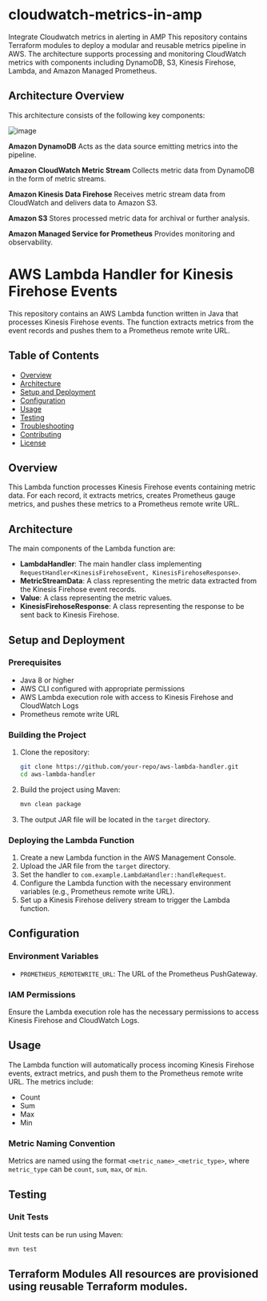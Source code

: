 # cloudwatch-metrics-in-amp
Integrate Cloudwatch metrics in alerting in AMP
This repository contains Terraform modules to deploy a modular and reusable metrics pipeline in AWS. The architecture supports processing and monitoring CloudWatch metrics with components including DynamoDB, S3, Kinesis Firehose, Lambda, and Amazon Managed Prometheus.

## Architecture Overview
This architecture consists of the following key components:

![image](https://git.corp.adobe.com/storage/user/67828/files/f121a31c-3dfc-4676-a5f1-356a1ffad9f1)



**Amazon DynamoDB** 
   Acts as the data source emitting metrics into the pipeline.
   
**Amazon CloudWatch Metric Stream** 
   Collects metric data from DynamoDB in the form of metric streams.
   
**Amazon Kinesis Data Firehose** 
   Receives metric stream data from CloudWatch and delivers data to Amazon S3.
   
**Amazon S3** 
   Stores processed metric data for archival or further analysis.
   
**Amazon Managed Service for Prometheus** 
   Provides monitoring and observability.
   
# AWS Lambda Handler for Kinesis Firehose Events

This repository contains an AWS Lambda function written in Java that processes Kinesis Firehose events. The function extracts metrics from the event records and pushes them to a Prometheus remote write URL.

## Table of Contents

- [Overview](#overview)
- [Architecture](#architecture)
- [Setup and Deployment](#setup-and-deployment)
- [Configuration](#configuration)
- [Usage](#usage)
- [Testing](#testing)
- [Troubleshooting](#troubleshooting)
- [Contributing](#contributing)
- [License](#license)

## Overview

This Lambda function processes Kinesis Firehose events containing metric data. For each record, it extracts metrics, creates Prometheus gauge metrics, and pushes these metrics to a Prometheus remote write URL.

## Architecture

The main components of the Lambda function are:

- **LambdaHandler**: The main handler class implementing `RequestHandler<KinesisFirehoseEvent, KinesisFirehoseResponse>`.
- **MetricStreamData**: A class representing the metric data extracted from the Kinesis Firehose event records.
- **Value**: A class representing the metric values.
- **KinesisFirehoseResponse**: A class representing the response to be sent back to Kinesis Firehose.



## Setup and Deployment

### Prerequisites

- Java 8 or higher
- AWS CLI configured with appropriate permissions
- AWS Lambda execution role with access to Kinesis Firehose and CloudWatch Logs
- Prometheus remote write URL

### Building the Project

1. Clone the repository:

   ```sh
   git clone https://github.com/your-repo/aws-lambda-handler.git
   cd aws-lambda-handler
   ```
2. Build the project using Maven:

   ```sh
   mvn clean package
   ```
3. The output JAR file will be located in the `target` directory.

### Deploying the Lambda Function

1. Create a new Lambda function in the AWS Management Console.
2. Upload the JAR file from the `target` directory.
3. Set the handler to `com.example.LambdaHandler::handleRequest`.
4. Configure the Lambda function with the necessary environment variables (e.g., Prometheus remote write URL).
5. Set up a Kinesis Firehose delivery stream to trigger the Lambda function.

## Configuration

### Environment Variables

- `PROMETHEUS_REMOTEWRITE_URL`: The URL of the Prometheus PushGateway.

### IAM Permissions

Ensure the Lambda execution role has the necessary permissions to access Kinesis Firehose and CloudWatch Logs.

## Usage

The Lambda function will automatically process incoming Kinesis Firehose events, extract metrics, and push them to the Prometheus remote write URL. The metrics include:

- Count
- Sum
- Max
- Min

### Metric Naming Convention

Metrics are named using the format `<metric_name>_<metric_type>`, where `metric_type` can be `count`, `sum`, `max`, or `min`.

## Testing

### Unit Tests

Unit tests can be run using Maven:

```sh
mvn test
```
   
**Terraform Modules** 
   All resources are provisioned using reusable Terraform modules.
---

